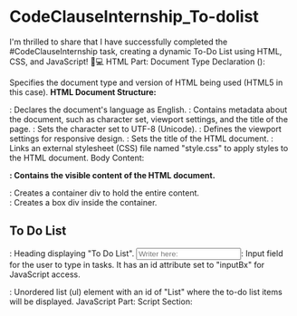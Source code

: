 # CodeClauseInternship_To-dolist
I'm thrilled to share that I have successfully completed the #CodeClauseInternship task, creating a dynamic To-Do List using HTML, CSS, and JavaScript! 📝💻
HTML Part:
Document Type Declaration (<!DOCTYPE html>):

Specifies the document type and version of HTML being used (HTML5 in this case).
**HTML Document Structure:**

<html lang="en">: Declares the document's language as English.
<head>: Contains metadata about the document, such as character set, viewport settings, and the title of the page.
<meta charset="UTF-8">: Sets the character set to UTF-8 (Unicode).
<meta name="viewport" content="width=device-width, initial-scale=1.0">: Defines the viewport settings for responsive design.
<title>To-Do List</title>: Sets the title of the HTML document.
<link rel="stylesheet" type="text/css" href="style.css">: Links an external stylesheet (CSS) file named "style.css" to apply styles to the HTML document.
Body Content:

**<body>: Contains the visible content of the HTML document.**
<div class="container">: Creates a container div to hold the entire content.
<div class="box">: Creates a box div inside the container.
<h2>To Do List</h2>: Heading displaying "To Do List".
<input type="text" placeholder="Writer here: " id="inputBx">: Input field for the user to type in tasks. It has an id attribute set to "inputBx" for JavaScript access.
<ul id="List"></ul>: Unordered list (ul) element with an id of "List" where the to-do list items will be displayed.
JavaScript Part:
Script Section:

**<script>: Contains JavaScript code for dynamic behavior.**
let inputBx = document.querySelector('#inputBx');: Selects the input element with the id "inputBx" and assigns it to the variable inputBx.
let list = document.querySelector("#List");: Selects the unordered list with the id "List" and assigns it to the variable list.
Event Listener:

inputBx.addEventListener("keyup", function(event){...}: Listens for keyup events on the input field. If the pressed key is "Enter," it calls the addItem function with the input value and clears the input field.
addItem Function:

let addItem = (inputValue) => {...}: Declares a function named addItem that takes an inputValue parameter.
let listItem = document.createElement("li");: Creates a new list item (li) element.
listItem.innerHTML = ${inputValue}<i></i>;: Sets the inner HTML of the list item with the input value and an empty italic element (<i></i>) for styling.
listItem.addEventListener("click", function(){...}: Listens for click events on the list item and toggles the "done" class to mark the task as completed or not.
listItem.querySelector("i").addEventListener("click", function(){...}: Listens for click events on the italic element inside the list item and removes the corresponding list item when clicked.
list.appendChild(listItem);: Appends the list item to the unordered list.
